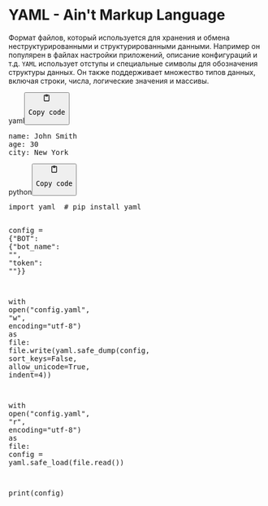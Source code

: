 <h1>YAML - Ain't Markup Language</h1>
<p>Формат файлов, который используется для хранения и обмена неструктурированными и структурированными
данными. Например он популярен в файлах настройки приложений, описание конфигураций и т.д.
<code>YAML</code> использует отступы и специальные символы для обозначения структуры данных.
Он также поддерживает множество типов данных, включая строки, числа, логические значения и массивы.</p>
<div class="code-element"><div class="lang-line"><text>yaml</text><button class="copy-code-button" onclick="copyCode(this)"><svg style="width: 1.2em;height: 1.2em;" aria-hidden="true" xmlns="http://www.w3.org/2000/svg" fill="none" viewBox="0 0 24 24"><path stroke="currentColor" stroke-linecap="round" stroke-linejoin="round" stroke-width="2" d="M15 4h3a1 1 0 0 1 1 1v15a1 1 0 0 1-1 1H6a1 1 0 0 1-1-1V5a1 1 0 0 1 1-1h3m0 3h6m-5-4v4h4V3h-4Z"/></svg><pre>Copy code</pre></button></div><div class="code"><div class="highlight"><pre><span></span><span class="nt">name</span><span class="p">:</span><span class="w"> </span><span class="l l-Scalar l-Scalar-Plain">John Smith</span>
<span class="nt">age</span><span class="p">:</span><span class="w"> </span><span class="l l-Scalar l-Scalar-Plain">30</span>
<span class="nt">city</span><span class="p">:</span><span class="w"> </span><span class="l l-Scalar l-Scalar-Plain">New York</span>
</pre></div></div></div>

<div class="code-element"><div class="lang-line"><text>python</text><button class="copy-code-button" onclick="copyCode(this)"><svg style="width: 1.2em;height: 1.2em;" aria-hidden="true" xmlns="http://www.w3.org/2000/svg" fill="none" viewBox="0 0 24 24"><path stroke="currentColor" stroke-linecap="round" stroke-linejoin="round" stroke-width="2" d="M15 4h3a1 1 0 0 1 1 1v15a1 1 0 0 1-1 1H6a1 1 0 0 1-1-1V5a1 1 0 0 1 1-1h3m0 3h6m-5-4v4h4V3h-4Z"/></svg><pre>Copy code</pre></button></div><div class="code"><div class="highlight"><pre><span></span><span class="kn">import</span> <span class="nn">yaml</span>  <span class="c1"># pip install yaml</span>


<span class="n">config</span> <span class="o">=</span> <span class="p">{</span><span class="s2">&quot;BOT&quot;</span><span class="p">:</span> <span class="p">{</span><span class="s2">&quot;bot_name&quot;</span><span class="p">:</span> <span class="s2">&quot;&quot;</span><span class="p">,</span> <span class="s2">&quot;token&quot;</span><span class="p">:</span> <span class="s2">&quot;&quot;</span><span class="p">}}</span>

<span class="k">with</span> <span class="nb">open</span><span class="p">(</span><span class="s2">&quot;config.yaml&quot;</span><span class="p">,</span> <span class="s2">&quot;w&quot;</span><span class="p">,</span> <span class="n">encoding</span><span class="o">=</span><span class="s2">&quot;utf-8&quot;</span><span class="p">)</span> <span class="k">as</span> <span class="n">file</span><span class="p">:</span>
    <span class="n">file</span><span class="o">.</span><span class="n">write</span><span class="p">(</span><span class="n">yaml</span><span class="o">.</span><span class="n">safe_dump</span><span class="p">(</span><span class="n">config</span><span class="p">,</span> <span class="n">sort_keys</span><span class="o">=</span><span class="kc">False</span><span class="p">,</span> <span class="n">allow_unicode</span><span class="o">=</span><span class="kc">True</span><span class="p">,</span> <span class="n">indent</span><span class="o">=</span><span class="mi">4</span><span class="p">))</span>

<span class="k">with</span> <span class="nb">open</span><span class="p">(</span><span class="s2">&quot;config.yaml&quot;</span><span class="p">,</span> <span class="s2">&quot;r&quot;</span><span class="p">,</span> <span class="n">encoding</span><span class="o">=</span><span class="s2">&quot;utf-8&quot;</span><span class="p">)</span> <span class="k">as</span> <span class="n">file</span><span class="p">:</span>
    <span class="n">config</span> <span class="o">=</span> <span class="n">yaml</span><span class="o">.</span><span class="n">safe_load</span><span class="p">(</span><span class="n">file</span><span class="o">.</span><span class="n">read</span><span class="p">())</span>

<span class="nb">print</span><span class="p">(</span><span class="n">config</span><span class="p">)</span>
</pre></div></div></div>